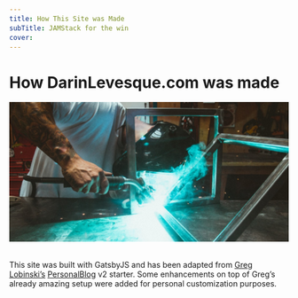 ```yaml
---
title: How This Site was Made
subTitle: JAMStack for the win
cover: 
---
```


# How DarinLevesque.com was made

![Build](build.png)

## 

This site was built with GatsbyJS and has been adapted from [Greg Lobinski’s](https://greglobinski.com) [PersonalBlog](https://github.com/greglobinski/gatsby-starter-personal-blog) v2 starter. Some enhancements on top of Greg’s already amazing setup were added for personal customization purposes.